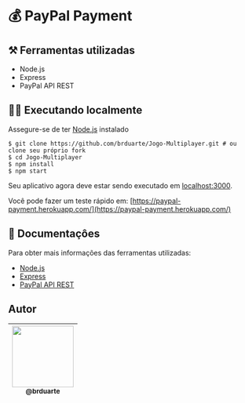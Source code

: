 # 💰 PayPal Payment

## ⚒️ Ferramentas utilizadas 
  
  - Node.js
  - Express
  - PayPal API REST

## 👨‍💻 Executando localmente 

Assegure-se de ter [Node.js](http://nodejs.org/) instalado

```shell script
$ git clone https://github.com/brduarte/Jogo-Multiplayer.git # ou clone seu próprio fork
$ cd Jogo-Multiplayer
$ npm install
$ npm start
```
Seu aplicativo agora deve estar sendo executado em [localhost:3000](http://localhost:3000/).

Você pode fazer um teste rápido em: [https://paypal-payment.herokuapp.com/](https://paypal-payment.herokuapp.com/)

## 📝 Documentaçôes 

Para obter mais informações das ferramentas utilizadas:

- [Node.js](https://nodejs.org/en/docs/)
- [Express](https://expressjs.com/pt-br/)
- [PayPal API REST](https://developer.paypal.com/docs/api/overview/)

## Autor

| [<img width="125px" src="https://avatars2.githubusercontent.com/u/29002558?v=4"><br><sub>@brduarte</sub>](https://github.com/brduarte)|
| :---: |
